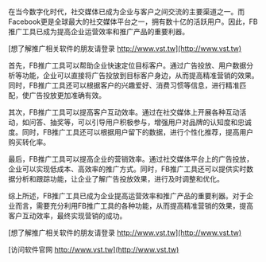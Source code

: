 在当今数字化时代，社交媒体已成为企业与客户之间交流的主要渠道之一。而Facebook更是全球最大的社交媒体平台之一，拥有数十亿的活跃用户。因此，FB推广工具已成为提高企业运营效率和推广产品的重要利器。

[想了解推广相关软件的朋友请登录 http://www.vst.tw](http://www.vst.tw)

首先，FB推广工具可以帮助企业快速定位目标客户。通过广告投放、用户数据分析等功能，企业可以直接将广告投放到目标客户身边，从而提高精准营销的效果。同时，FB推广工具还可以根据客户的兴趣爱好、消费习惯等信息，进行精准匹配，使广告投放更加准确有效。

其次，FB推广工具可以提高客户互动效率。通过在社交媒体上开展各种互动活动，如问答、抽奖等，可以引导用户积极参与，增强用户对品牌的认知度和忠诚度。同时，FB推广工具还可以根据用户留下的数据，进行个性化推荐，提高用户购买转化率。

最后，FB推广工具可以提高企业的营销效率。通过社交媒体平台上的广告投放，企业可以实现低成本、高效率的推广方式。同时，FB推广工具还可以提供实时数据分析和跟踪功能，让企业了解广告投放效果，进行及时调整和优化。

综上所述，FB推广工具已成为企业提高运营效率和推广产品的重要利器。对于企业而言，需要充分利用FB推广工具的各种功能，从而提高精准营销的效果，提高客户互动效率，最终实现营销的成功。

[想了解推广相关软件的朋友请登录 http://www.vst.tw](http://www.vst.tw)


[访问软件官网 http://www.vst.tw](http://www.vst.tw)
